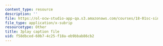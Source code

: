 ```yaml
---
content_type: resource
description: ''
file: https://ol-ocw-studio-app-qa.s3.amazonaws.com/courses/18-01sc-single-variable-calculus-fall-2010/f58dbced60b74c25f18aeb9bbab86cb2_wezQdmwolMU.srt
file_type: application/x-subrip
resourcetype: Other
title: 3play caption file
uid: f58dbced-60b7-4c25-f18a-eb9bbab86cb2
---
```

